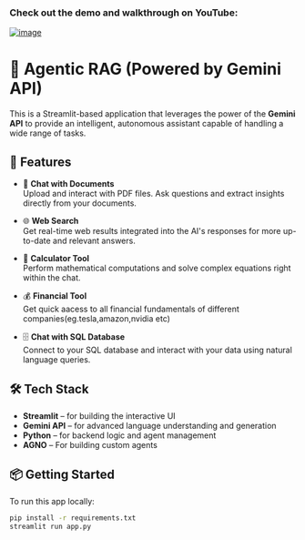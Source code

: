 ### Check out the demo and walkthrough on YouTube:  

[![image](https://github.com/user-attachments/assets/132df031-a913-41a9-a5cb-e552af2c89c5)](https://youtu.be/ZFNAmC_7xXs)


# 🧠 Agentic RAG (Powered by Gemini API)

This is a Streamlit-based application that leverages the power of the **Gemini API** to provide an intelligent, autonomous assistant capable of handling a wide range of tasks.

## 🚀 Features

- 📄 **Chat with Documents**  
  Upload and interact with PDF files. Ask questions and extract insights directly from your documents.

- 🌐 **Web Search**  
  Get real-time web results integrated into the AI's responses for more up-to-date and relevant answers.

- 🧮 **Calculator Tool**  
  Perform mathematical computations and solve complex equations right within the chat.

- 💰 **Financial Tool**  
  Get quick aacess to all financial fundamentals of different companies(eg.tesla,amazon,nvidia etc)

- 🗄️ **Chat with SQL Database**  
  Connect to your SQL database and interact with your data using natural language queries.

## 🛠 Tech Stack

- **Streamlit** – for building the interactive UI  
- **Gemini API** – for advanced language understanding and generation  
- **Python** – for backend logic and agent management  
- **AGNO** – For building custom agents

## 📦 Getting Started

To run this app locally:

```bash
pip install -r requirements.txt
streamlit run app.py
